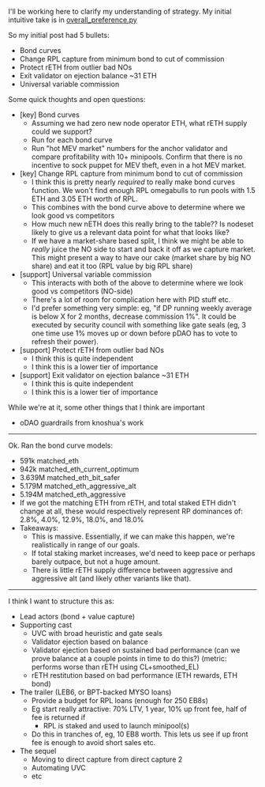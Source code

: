 I'll be working here to clarify my understanding of strategy.
My initial intuitive take is in [overall_preference.py](../../2023_11_rapid_research_incubator/overall_preference.md)

So my initial post had 5 bullets:
- Bond curves
- Change RPL capture from minimum bond to cut of commission
- Protect rETH from outlier bad NOs
- Exit validator on ejection balance ~31 ETH
- Universal variable commission

Some quick thoughts and open questions:
- [key] Bond curves
  - Assuming we had zero new node operator ETH, what rETH supply could we support?
  - Run for each bond curve
  - Run "hot MEV market" numbers for the anchor validator and compare profitability with 10+ minipools. Confirm that there is no incentive to sock puppet for MEV theft, even in a hot MEV market.
- [key] Change RPL capture from minimum bond to cut of commission
  - I think this is pretty nearly _required_ to really make bond curves function. We won't find enough RPL omegabulls to run pools with 1.5 ETH and 3.05 ETH worth of RPL.
  - This combines with the bond curve above to determine where we look good vs competitors
  - How much new nETH does this really bring to the table?? Is nodeset likely to give us a relevant
    data point for what that looks like?
  - If we have a market-share based split, I think we might be able to _really_ juice the NO side to
    start and back it off as we capture market. This might present a way to have our cake (market
    share by big NO share) and eat it too (RPL value by big RPL share)
- [support] Universal variable commission
  - This interacts with both of the above to determine where we look good vs competitors (NO-side)
  - There's a lot of room for complication here with PID stuff etc.
  - I'd prefer something very simple: eg, "if DP running weekly average is below X for 2 months,
    decrease commission 1%". It could be executed by security council with something like gate seals
    (eg, 3 one time use 1% moves up or down before pDAO has to vote to refresh their power).
- [support] Protect rETH from outlier bad NOs
  - I think this is quite independent
  - I think this is a lower tier of importance
- [support] Exit validator on ejection balance ~31 ETH
  - I think this is quite independent
  - I think this is a lower tier of importance

While we're at it, some other things that I think are important
- oDAO guardrails from knoshua's work


---
 Ok. Ran the bond curve models:
- 591k      matched_eth
- 942k      matched_eth_current_optimum
- 3.639M    matched_eth_bit_safer
- 5.179M    matched_eth_aggressive_alt
- 5.194M    matched_eth_aggressive
- If we got the matching ETH from rETH, and total staked ETH didn't change at all, these would respectively represent RP dominances of: 2.8%, 4.0%, 12.9%, 18.0%, and 18.0%
- Takeaways:
  - This is massive. Essentially, if we can make this happen, we're realistically in range of our goals.
  - If total staking market increases, we'd need to keep pace or perhaps barely outpace, but not a huge amount.
  - There is little rETH supply difference between aggressive and aggressive alt (and likely other variants like that).

---

I think I want to structure this as:
- Lead actors (bond + value capture)
- Supporting cast
  - UVC with broad heuristic and gate seals
  - Validator ejection based on balance
  - Validator ejection based on sustained bad performance (can we prove balance at a couple points in time to do this?) (metric: performs worse than rETH using CL+smoothed_EL)
  - rETH restitution based on bad performance (ETH rewards, ETH bond)
- The trailer (LEB6, or BPT-backed MYSO loans)
  - Provide a budget for RPL loans (enough for 250 EB8s)
  - Eg start really attractive: 70% LTV, 1 year, 10% up front fee, half of fee is returned if
    - RPL is staked and used to launch minipool(s)
  - Do this in tranches of, eg, 10 EB8 worth. This lets us see if up front fee is enough to avoid
    short sales etc.
- The sequel
  - Moving to direct capture from direct capture 2
  - Automating UVC
  - etc